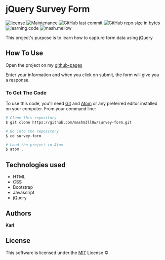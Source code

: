 # **jQuery Survey Form**



[![license](https://img.shields.io/github/license/mashm3ll0w/survey-form.svg)](tps://github.com/mashm3ll0w/survey-form/blob/master/LICENSE.md) ![Maintenance](https://img.shields.io/maintenance/yes/2019.svg) ![GitHub last commit](https://img.shields.io/github/last-commit/mashm3ll0w/survey-form.svg) ![GitHub repo size in bytes](https://img.shields.io/github/repo-size/mashm3ll0w/survey-form.svg) ![learning.code](https://img.shields.io/badge/code-robot-success.svg)  ![mash.mellow](https://img.shields.io/badge/%3C%2F%3E%20with%20%E2%99%A5%20by-mash.mellow-%23e30000.svg)



This project's purpose is to learn how to capture form data using jQuery


## How To Use
Open the project on my [github-pages](https://mashm3ll0w.github.io/survey-form/)

Enter your information and when you click on submit, the form will give you a response.

### To Get The Code
To use this code, you'll need [Git](https://git-scm.com) and [Atom](https://atom.io) or any preferred editor installed on your computer. 
From your command line:

```bash
# Clone this repository
$ git clone https://github.com/mashm3ll0w/survey-form.git

# Go into the repository
$ cd survey-form

# Load the project in Atom
$ atom .
```

## Technologies used
* HTML
* CSS
* Bootstrap
* Javascript
* jQuery

## Authors

**Karl**


## License
This software is licensed under the [MIT](https://github.com/mashm3ll0w/survey-form/blob/master/LICENSE.md) License ©
